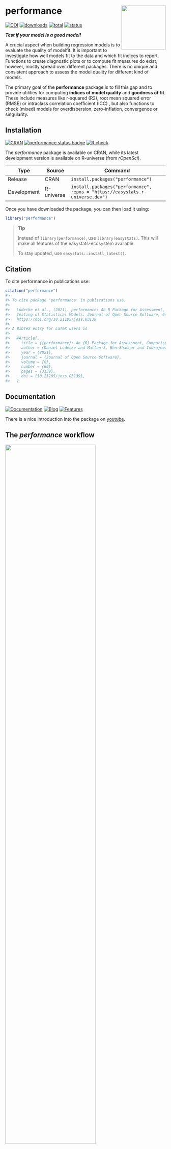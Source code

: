 
# performance <img src='man/figures/logo.png' align="right" height="139" />

[![DOI](https://joss.theoj.org/papers/10.21105/joss.03139/status.svg)](https://doi.org/10.21105/joss.03139)
[![downloads](http://cranlogs.r-pkg.org/badges/performance)](https://cran.r-project.org/package=performance)
[![total](https://cranlogs.r-pkg.org/badges/grand-total/performance)](https://cranlogs.r-pkg.org/)
[![status](https://tinyverse.netlify.com/badge/performance)](https://CRAN.R-project.org/package=performance)

***Test if your model is a good model!***

A crucial aspect when building regression models is to evaluate the
quality of modelfit. It is important to investigate how well models fit
to the data and which fit indices to report. Functions to create
diagnostic plots or to compute fit measures do exist, however, mostly
spread over different packages. There is no unique and consistent
approach to assess the model quality for different kind of models.

The primary goal of the **performance** package is to fill this gap and
to provide utilities for computing **indices of model quality** and
**goodness of fit**. These include measures like r-squared (R2), root
mean squared error (RMSE) or intraclass correlation coefficient (ICC) ,
but also functions to check (mixed) models for overdispersion,
zero-inflation, convergence or singularity.

## Installation

[![CRAN](http://www.r-pkg.org/badges/version/performance)](https://cran.r-project.org/package=performance)
[![performance status
badge](https://easystats.r-universe.dev/badges/performance)](https://easystats.r-universe.dev)
[![R
check](https://github.com/easystats/performance/workflows/R-CMD-check/badge.svg?branch=main)](https://github.com/easystats/performance/actions)

The *performance* package is available on CRAN, while its latest
development version is available on R-universe (from *rOpenSci*).

| Type        | Source     | Command                                                                       |
|-------------|------------|-------------------------------------------------------------------------------|
| Release     | CRAN       | `install.packages("performance")`                                             |
| Development | R-universe | `install.packages("performance", repos = "https://easystats.r-universe.dev")` |

Once you have downloaded the package, you can then load it using:

``` r
library("performance")
```

> **Tip**
>
> Instead of `library(performance)`, use `library(easystats)`. This will
> make all features of the easystats-ecosystem available.
>
> To stay updated, use `easystats::install_latest()`.

## Citation

To cite performance in publications use:

``` r
citation("performance")
#> 
#> To cite package 'performance' in publications use:
#> 
#>   Lüdecke et al., (2021). performance: An R Package for Assessment, Comparison and
#>   Testing of Statistical Models. Journal of Open Source Software, 6(60), 3139.
#>   https://doi.org/10.21105/joss.03139
#> 
#> A BibTeX entry for LaTeX users is
#> 
#>   @Article{,
#>     title = {{performance}: An {R} Package for Assessment, Comparison and Testing of Statistical Models},
#>     author = {Daniel Lüdecke and Mattan S. Ben-Shachar and Indrajeet Patil and Philip Waggoner and Dominique Makowski},
#>     year = {2021},
#>     journal = {Journal of Open Source Software},
#>     volume = {6},
#>     number = {60},
#>     pages = {3139},
#>     doi = {10.21105/joss.03139},
#>   }
```

## Documentation

[![Documentation](https://img.shields.io/badge/documentation-performance-orange.svg?colorB=E91E63)](https://easystats.github.io/performance/)
[![Blog](https://img.shields.io/badge/blog-easystats-orange.svg?colorB=FF9800)](https://easystats.github.io/blog/posts/)
[![Features](https://img.shields.io/badge/features-performance-orange.svg?colorB=2196F3)](https://easystats.github.io/performance/reference/index.html)

There is a nice introduction into the package on
[youtube](https://www.youtube.com/watch?v=EPIxQ5i5oxs).

## The *performance* workflow

<img src="man/figures/figure_workflow.png" width="75%" />

### Assessing model quality

#### R-squared

**performance** has a generic `r2()` function, which computes the
r-squared for many different models, including mixed effects and
Bayesian regression models.

`r2()` returns a list containing values related to the “most
appropriate” r-squared for the given model.

``` r
model <- lm(mpg ~ wt + cyl, data = mtcars)
r2(model)
#> # R2 for Linear Regression
#>        R2: 0.830
#>   adj. R2: 0.819

model <- glm(am ~ wt + cyl, data = mtcars, family = binomial)
r2(model)
#> # R2 for Logistic Regression
#>   Tjur's R2: 0.705

library(MASS)
data(housing)
model <- polr(Sat ~ Infl + Type + Cont, weights = Freq, data = housing)
r2(model)
#>   Nagelkerke's R2: 0.108
```

The different R-squared measures can also be accessed directly via
functions like `r2_bayes()`, `r2_coxsnell()` or `r2_nagelkerke()` (see a
full list of functions
[here](https://easystats.github.io/performance/reference/index.html#section-r-functions)).

For mixed models, the *conditional* and *marginal* R-squared are
returned. The *marginal R-squared* considers only the variance of the
fixed effects and indicates how much of the model’s variance is
explained by the fixed effects part only. The *conditional R-squared*
takes both the fixed and random effects into account and indicates how
much of the model’s variance is explained by the “complete” model.

For frequentist mixed models, `r2()` (resp. `r2_nakagawa()`) computes
the *mean* random effect variances, thus `r2()` is also appropriate for
mixed models with more complex random effects structures, like random
slopes or nested random effects (Johnson 2014; Nakagawa, Johnson, and
Schielzeth 2017).

``` r
set.seed(123)
library(rstanarm)

model <- stan_glmer(Petal.Length ~ Petal.Width + (1 | Species), data = iris, cores = 4)

r2(model)
#> # Bayesian R2 with Compatibility Interval
#> 
#>   Conditional R2: 0.953 (95% CI [0.941, 0.963])
#>      Marginal R2: 0.824 (95% CI [0.713, 0.896])

library(lme4)
model <- lmer(Reaction ~ Days + (1 + Days | Subject), data = sleepstudy)
r2(model)
#> # R2 for Mixed Models
#> 
#>   Conditional R2: 0.799
#>      Marginal R2: 0.279
```

#### Intraclass Correlation Coefficient (ICC)

Similar to R-squared, the ICC provides information on the explained
variance and can be interpreted as “the proportion of the variance
explained by the grouping structure in the population” (Hox 2010).

`icc()` calculates the ICC for various mixed model objects, including
`stanreg` models.

``` r
library(lme4)
model <- lmer(Reaction ~ Days + (1 + Days | Subject), data = sleepstudy)
icc(model)
#> # Intraclass Correlation Coefficient
#> 
#>     Adjusted ICC: 0.722
#>   Unadjusted ICC: 0.521
```

…and models of class `brmsfit`.

``` r
library(brms)
set.seed(123)
model <- brm(mpg ~ wt + (1 | cyl) + (1 + wt | gear), data = mtcars)
```

``` r
icc(model)
#> # Intraclass Correlation Coefficient
#> 
#>     Adjusted ICC: 0.930
#>   Unadjusted ICC: 0.771
```

### Model diagnostics

#### Check for overdispersion

Overdispersion occurs when the observed variance in the data is higher
than the expected variance from the model assumption (for Poisson,
variance roughly equals the mean of an outcome).
`check_overdispersion()` checks if a count model (including mixed
models) is overdispersed or not.

``` r
library(glmmTMB)
data(Salamanders)
model <- glm(count ~ spp + mined, family = poisson, data = Salamanders)
check_overdispersion(model)
#> # Overdispersion test
#> 
#>        dispersion ratio =    2.946
#>   Pearson's Chi-Squared = 1873.710
#>                 p-value =  < 0.001
```

Overdispersion can be fixed by either modelling the dispersion parameter
(not possible with all packages), or by choosing a different
distributional family (like Quasi-Poisson, or negative binomial, see
(Gelman and Hill 2007)).

#### Check for zero-inflation

Zero-inflation (in (Quasi-)Poisson models) is indicated when the amount
of observed zeros is larger than the amount of predicted zeros, so the
model is *underfitting* zeros. In such cases, it is recommended to use
negative binomial or zero-inflated models.

Use `check_zeroinflation()` to check if zero-inflation is present in the
fitted model.

``` r
model <- glm(count ~ spp + mined, family = poisson, data = Salamanders)
check_zeroinflation(model)
#> # Check for zero-inflation
#> 
#>    Observed zeros: 387
#>   Predicted zeros: 298
#>             Ratio: 0.77
```

#### Check for singular model fits

A “singular” model fit means that some dimensions of the
variance-covariance matrix have been estimated as exactly zero. This
often occurs for mixed models with overly complex random effects
structures.

`check_singularity()` checks mixed models (of class `lme`, `merMod`,
`glmmTMB` or `MixMod`) for singularity, and returns `TRUE` if the model
fit is singular.

``` r
library(lme4)
data(sleepstudy)

# prepare data
set.seed(123)
sleepstudy$mygrp <- sample(1:5, size = 180, replace = TRUE)
sleepstudy$mysubgrp <- NA
for (i in 1:5) {
    filter_group <- sleepstudy$mygrp == i
    sleepstudy$mysubgrp[filter_group] <- sample(1:30, size = sum(filter_group), replace = TRUE)
}

# fit strange model
model <- lmer(Reaction ~ Days + (1 | mygrp/mysubgrp) + (1 | Subject), data = sleepstudy)

check_singularity(model)
#> [1] TRUE
```

Remedies to cure issues with singular fits can be found
[here](https://easystats.github.io/performance/reference/check_singularity.html).

#### Check for heteroskedasticity

Linear models assume constant error variance (homoskedasticity).

The `check_heteroscedasticity()` functions assess if this assumption has
been violated:

``` r
data(cars)
model <- lm(dist ~ speed, data = cars)

check_heteroscedasticity(model)
#> Warning: Heteroscedasticity (non-constant error variance) detected (p = 0.031).
```

#### Comprehensive visualization of model checks

**performance** provides many functions to check model assumptions, like
`check_collinearity()`, `check_normality()` or
`check_heteroscedasticity()`. To get a comprehensive check, use
`check_model()`.

``` r
# defining a model
model <- lm(mpg ~ wt + am + gear + vs * cyl, data = mtcars)

# checking model assumptions
check_model(model)
```

<img src="man/figures/unnamed-chunk-14-1.png" width="80%" />

### Model performance summaries

`model_performance()` computes indices of model performance for
regression models. Depending on the model object, typical indices might
be r-squared, AIC, BIC, RMSE, ICC or LOOIC.

#### Linear model

``` r
m1 <- lm(mpg ~ wt + cyl, data = mtcars)
model_performance(m1)
#> # Indices of model performance
#> 
#> AIC     |     BIC |    R2 | R2 (adj.) |  RMSE | Sigma
#> -----------------------------------------------------
#> 156.010 | 161.873 | 0.830 |     0.819 | 2.444 | 2.568
```

#### Logistic regression

``` r
m2 <- glm(vs ~ wt + mpg, data = mtcars, family = "binomial")
model_performance(m2)
#> # Indices of model performance
#> 
#> AIC    |    BIC | Tjur's R2 |  RMSE | Sigma | Log_loss | Score_log | Score_spherical |   PCP
#> --------------------------------------------------------------------------------------------
#> 31.298 | 35.695 |     0.478 | 0.359 | 0.934 |    0.395 |   -14.903 |           0.095 | 0.743
```

#### Linear mixed model

``` r
library(lme4)
m3 <- lmer(Reaction ~ Days + (1 + Days | Subject), data = sleepstudy)
model_performance(m3)
#> # Indices of model performance
#> 
#> AIC      |     AICc |      BIC | R2 (cond.) | R2 (marg.) |   ICC |   RMSE |  Sigma
#> ----------------------------------------------------------------------------------
#> 1755.628 | 1756.114 | 1774.786 |      0.799 |      0.279 | 0.722 | 23.438 | 25.592
```

### Models comparison

The `compare_performance()` function can be used to compare the
performance and quality of several models (including models of different
types).

``` r
counts <- c(18, 17, 15, 20, 10, 20, 25, 13, 12)
outcome <- gl(3, 1, 9)
treatment <- gl(3, 3)
m4 <- glm(counts ~ outcome + treatment, family = poisson())

compare_performance(m1, m2, m3, m4)
#> # Comparison of Model Performance Indices
#> 
#> Name |   Model |  AIC (weights) |  BIC (weights) |   RMSE |  Sigma | Score_log | Score_spherical |    R2 | R2 (adj.) | Tjur's R2 | Log_loss |   PCP | AICc (weights) | R2 (cond.) | R2 (marg.) |   ICC | Nagelkerke's R2
#> ------------------------------------------------------------------------------------------------------------------------------------------------------------------------------------------------------------------------
#> m1   |      lm |  156.0 (<.001) |  161.9 (<.001) |  2.444 |  2.568 |           |                 | 0.830 |     0.819 |           |          |       |        (>.999) |            |            |       |                
#> m2   |     glm |   31.3 (>.999) |   35.7 (>.999) |  0.359 |  0.934 |   -14.903 |           0.095 |       |           |     0.478 |    0.395 | 0.743 |        (>.999) |            |            |       |                
#> m3   | lmerMod | 1764.0 (<.001) | 1783.1 (<.001) | 23.438 | 25.592 |           |                 |       |           |           |          |       | 1764.5 (>.999) |      0.799 |      0.279 | 0.722 |                
#> m4   |     glm |   56.8 (<.001) |   57.7 (<.001) |  3.043 |  1.132 |    -2.598 |           0.324 |       |           |           |          |       |        (>.999) |            |            |       |           0.657
```

#### General index of model performance

One can also easily compute and a [**composite
index**](https://easystats.github.io/performance/reference/compare_performance.html#details)
of model performance and sort the models from the best one to the worse.

``` r
compare_performance(m1, m2, m3, m4, rank = TRUE)
#> # Comparison of Model Performance Indices
#> 
#> Name |   Model |   RMSE |  Sigma | AIC weights | BIC weights | Performance-Score
#> --------------------------------------------------------------------------------
#> m2   |     glm |  0.359 |  0.934 |       1.000 |       1.000 |           100.00%
#> m4   |     glm |  3.043 |  1.132 |    2.96e-06 |    1.63e-05 |            46.89%
#> m1   |      lm |  2.444 |  2.568 |    8.30e-28 |    3.99e-28 |            46.09%
#> m3   | lmerMod | 23.438 | 25.592 |    0.00e+00 |    0.00e+00 |             0.00%
```

#### Visualisation of indices of models’ performance

Finally, we provide convenient visualisation (the `see` package must be
installed).

``` r
plot(compare_performance(m1, m2, m4, rank = TRUE))
```

<img src="man/figures/unnamed-chunk-20-1.png" width="100%" />

### Testing models

`test_performance()` (and `test_bf`, its Bayesian sister) carries out
the most relevant and appropriate tests based on the input (for
instance, whether the models are nested or not).

``` r
set.seed(123)
data(iris)

lm1 <- lm(Sepal.Length ~ Species, data = iris)
lm2 <- lm(Sepal.Length ~ Species + Petal.Length, data = iris)
lm3 <- lm(Sepal.Length ~ Species * Sepal.Width, data = iris)
lm4 <- lm(Sepal.Length ~ Species * Sepal.Width + Petal.Length + Petal.Width, data = iris)

test_performance(lm1, lm2, lm3, lm4)
#> Name | Model |       BF | Omega2 | p (Omega2) |    LR | p (LR)
#> --------------------------------------------------------------
#> lm1  |    lm |          |        |            |       |       
#> lm2  |    lm | 3.45e+26 |   0.69 |     < .001 | -6.25 | < .001
#> lm3  |    lm | 4.69e+07 |   0.36 |     < .001 | -3.44 | < .001
#> lm4  |    lm | 7.58e+29 |   0.73 |     < .001 | -7.77 | < .001
#> Each model is compared to lm1.

test_bf(lm1, lm2, lm3, lm4)
#> Bayes Factors for Model Comparison
#> 
#>       Model                                                    BF
#> [lm2] Species + Petal.Length                             3.45e+26
#> [lm3] Species * Sepal.Width                              4.69e+07
#> [lm4] Species * Sepal.Width + Petal.Length + Petal.Width 7.58e+29
#> 
#> * Against Denominator: [lm1] Species
#> *   Bayes Factor Type: BIC approximation
```

# Code of Conduct

Please note that the performance project is released with a [Contributor
Code of
Conduct](https://easystats.github.io/performance/CODE_OF_CONDUCT.html).
By contributing to this project, you agree to abide by its terms.

# Contributing

We are happy to receive bug reports, suggestions, questions, and (most
of all) contributions to fix problems and add features.

Please follow contributing guidelines mentioned here:

<https://easystats.github.io/performance/CONTRIBUTING.html>

## References

<div id="refs" class="references csl-bib-body hanging-indent">

<div id="ref-gelman_data_2007" class="csl-entry">

Gelman, Andrew, and Jennifer Hill. 2007. *Data Analysis Using Regression
and Multilevel/Hierarchical Models*. Analytical Methods for Social
Research. Cambridge ; New York: Cambridge University Press.

</div>

<div id="ref-hox_multilevel_2010" class="csl-entry">

Hox, J. J. 2010. *Multilevel Analysis: Techniques and Applications*. 2nd
ed. Quantitative Methodology Series. New York: Routledge.

</div>

<div id="ref-johnson_extension_2014" class="csl-entry">

Johnson, Paul C. D. 2014. “Extension of Nakagawa & Schielzeth’s R2 GLMM
to Random Slopes Models.” Edited by Robert B. O’Hara. *Methods in
Ecology and Evolution* 5 (9): 944–46.
<https://doi.org/10.1111/2041-210X.12225>.

</div>

<div id="ref-nakagawa_coefficient_2017" class="csl-entry">

Nakagawa, Shinichi, Paul C. D. Johnson, and Holger Schielzeth. 2017.
“The Coefficient of Determination R2 and Intra-Class Correlation
Coefficient from Generalized Linear Mixed-Effects Models Revisited and
Expanded.” *Journal of The Royal Society Interface* 14 (134): 20170213.
<https://doi.org/10.1098/rsif.2017.0213>.

</div>

</div>
